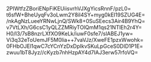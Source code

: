 2PIWtfzZBoriENpFiKEUiisvrhVJXgYicsRnnF/pzL0=
t6sfW+BheUyqFv3oLwm2Y8il4SY+myg0kEI19SZUG4E=
/nkAgNzLueeYRNwLjnQ/SWk8+0SuSEecs3Air4B9YhQ=
v7VtLXh/G6csC1yQLZZMRiyTOlQmM1qs21NTlEh2r4Y=
H0/I3/7sB8nzrLXfXO9KeLk/iuwF0sfe7/slABEJ1yw=
Vi3q32eToUemJF5M0lia++7vaVJz/XweFE1pzxWwohk=
0FHbOJEl1qwC7cYCnYzDxDpIkvSKuLpGceS0DID1P1E=
zwuu1bT8Jyz//cKyzb7nhHzpAY4d7IAJ3erw57rfoVQ=
